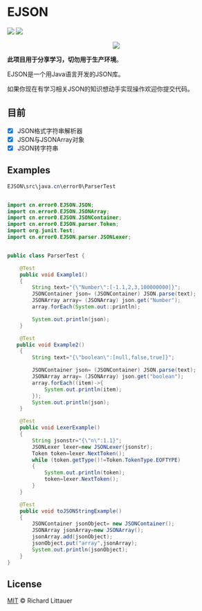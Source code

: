 # EJSON
 ![](https://img.shields.io/badge/language-Java-orange.svg)  ![](https://img.shields.io/badge/license-MIT-000000.svg)



<div align=center>
	<img src="https://s1.ax1x.com/2020/08/28/doKs5d.png" >
</div>


**此项目用于分享学习，切勿用于生产环境**。

EJSON是一个用Java语言开发的JSON库。

如果你现在有学习相关JSON的知识想动手实现操作欢迎你提交代码。

## 目前

- [x] JSON格式字符串解析器 
- [x] JSON与JSONArray对象
- [x] JSON转字符串

## Examples

```java
EJSON\src\java.cn\error0\ParserTest


import cn.error0.EJSON.JSON;
import cn.error0.EJSON.JSONArray;
import cn.error0.EJSON.JSONContainer;
import cn.error0.EJSON.parser.Token;
import org.junit.Test;
import cn.error0.EJSON.parser.JSONLexer;


public class ParserTest {

    @Test
    public void Example1()
    {
        String text="{\"Number\":[-1.1,2,3,100000000]}";
        JSONContainer json= (JSONContainer) JSON.parse(text);
        JSONArray array= (JSONArray) json.get("Number");
        array.forEach(System.out::println);

        System.out.println(json);
    }

    @Test
   public void Example2()
    {
        String text="{\"boolean\":[null,false,true]}";

        JSONContainer json= (JSONContainer) JSON.parse(text);
        JSONArray array= (JSONArray) json.get("boolean");
        array.forEach((item)->{
            System.out.println(item);
        });
        System.out.println(json);
    }

    @Test
    public void LexerExample()
    {
        String jsonstr="{\"n\":1.1}";
        JSONLexer lexer=new JSONLexer(jsonstr);
        Token token=lexer.NextToken();
        while (token.getType()!=Token.TokenType.EOFTYPE)
        {
            System.out.println(token);
            token=lexer.NextToken();
        }
    }

    @Test
    public void toJSONStringExample()
    {
        JSONContainer jsonObject= new JSONContainer();
        JSONArray jsonArray=new JSONArray();
        jsonArray.add(jsonObject);
        jsonObject.put("array",jsonArray);
        System.out.println(jsonObject);
    }
}

```



## License

[MIT](https://github.com/RichardLitt/standard-readme/blob/master/LICENSE) © Richard Littauer
